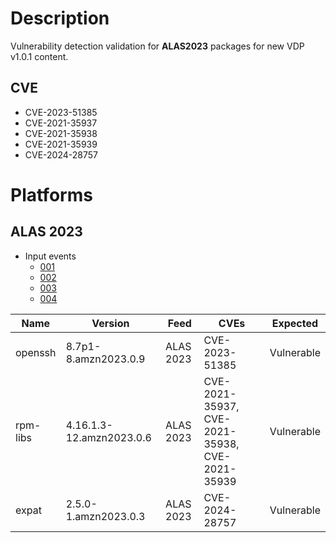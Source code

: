 # Description

Vulnerability detection validation for **ALAS2023** packages for new VDP v1.0.1 content.

## CVE

- CVE-2023-51385
- CVE-2021-35937
- CVE-2021-35938
- CVE-2021-35939
- CVE-2024-28757

# Platforms

## ALAS 2023

- Input events
  - [001](input_001.json)
  - [002](input_002.json)
  - [003](input_003.json)
  - [004](input_004.json)

|Name|Version|Feed|CVEs|Expected|
|-|-|-|-|-|
|openssh|8.7p1-8.amzn2023.0.9|ALAS 2023|CVE-2023-51385|Vulnerable|
|rpm-libs|4.16.1.3-12.amzn2023.0.6|ALAS 2023|CVE-2021-35937, CVE-2021-35938, CVE-2021-35939|Vulnerable|
|expat|2.5.0-1.amzn2023.0.3|ALAS 2023|CVE-2024-28757|Vulnerable|
